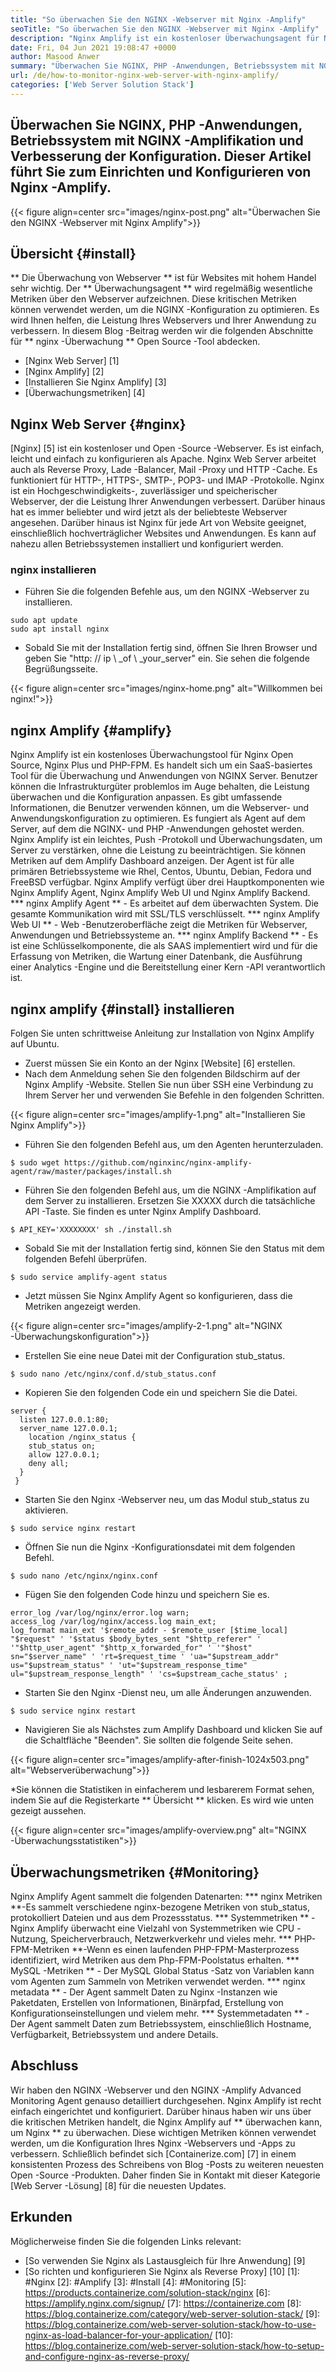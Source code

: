 ```yaml
---
title: "So überwachen Sie den NGINX -Webserver mit Nginx -Amplify" 
seoTitle: "So überwachen Sie den NGINX -Webserver mit Nginx -Amplify" 
description: "Nginx Amplify ist ein kostenloser Überwachungsagent für NGINX -Webserver und PHP -Anwendungen. In diesem Artikel geht es darum, den NGINX -Webserver mit Nginx -Amplify zu überwachen" 
date: Fri, 04 Jun 2021 19:08:47 +0000
author: Masood Anwer
summary: "Überwachen Sie NGINX, PHP -Anwendungen, Betriebssystem mit NGINX -Amplifikation und Verbesserung der Konfiguration. Dieser Artikel führt Sie zum Einrichten und Konfigurieren von Nginx -Amplify." 
url: /de/how-to-monitor-nginx-web-server-with-nginx-amplify/
categories: ['Web Server Solution Stack']
---
```


## Überwachen Sie NGINX, PHP -Anwendungen, Betriebssystem mit NGINX -Amplifikation und Verbesserung der Konfiguration. Dieser Artikel führt Sie zum Einrichten und Konfigurieren von Nginx -Amplify.

{{< figure align=center src="images/nginx-post.png" alt="Überwachen Sie den NGINX -Webserver mit Nginx Amplify">}}


## Übersicht {#install}
** Die Überwachung von Webserver ** ist für Websites mit hohem Handel sehr wichtig. Der ** Überwachungsagent ** wird regelmäßig wesentliche Metriken über den Webserver aufzeichnen. Diese kritischen Metriken können verwendet werden, um die NGINX -Konfiguration zu optimieren. Es wird Ihnen helfen, die Leistung Ihres Webservers und Ihrer Anwendung zu verbessern.
In diesem Blog -Beitrag werden wir die folgenden Abschnitte für ** nginx -Überwachung ** Open Source -Tool abdecken.
  * [Nginx Web Server] [1]
  * [Nginx Amplify] [2]
  * [Installieren Sie Nginx Amplify] [3]
  * [Überwachungsmetriken] [4]

## Nginx Web Server {#nginx}
[Nginx] [5] ist ein kostenloser und Open -Source -Webserver. Es ist einfach, leicht und einfach zu konfigurieren als Apache. Nginx Web Server arbeitet auch als Reverse Proxy, Lade -Balancer, Mail -Proxy und HTTP -Cache. Es funktioniert für HTTP-, HTTPS-, SMTP-, POP3- und IMAP -Protokolle. Nginx ist ein Hochgeschwindigkeits-, zuverlässiger und speicherischer Webserver, der die Leistung Ihrer Anwendungen verbessert. Darüber hinaus hat es immer beliebter und wird jetzt als der beliebteste Webserver angesehen. Darüber hinaus ist Nginx für jede Art von Website geeignet, einschließlich hochverträglicher Websites und Anwendungen. Es kann auf nahezu allen Betriebssystemen installiert und konfiguriert werden.

### nginx installieren
  * Führen Sie die folgenden Befehle aus, um den NGINX -Webserver zu installieren.
```
sudo apt update
sudo apt install nginx
```
  * Sobald Sie mit der Installation fertig sind, öffnen Sie Ihren Browser und geben Sie "http: // ip \ _of \ _your_server" ein. Sie sehen die folgende Begrüßungsseite.

{{< figure align=center src="images/nginx-home.png" alt="Willkommen bei nginx!">}}


## nginx Amplify {#amplify}
Nginx Amplify ist ein kostenloses Überwachungstool für Nginx Open Source, Nginx Plus und PHP-FPM. Es handelt sich um ein SaaS-basiertes Tool für die Überwachung und Anwendungen von NGINX Server. Benutzer können die Infrastrukturgüter problemlos im Auge behalten, die Leistung überwachen und die Konfiguration anpassen. Es gibt umfassende Informationen, die Benutzer verwenden können, um die Webserver- und Anwendungskonfiguration zu optimieren. Es fungiert als Agent auf dem Server, auf dem die NGINX- und PHP -Anwendungen gehostet werden. Nginx Amplify ist ein leichtes, Push -Protokoll und Überwachungsdaten, um Server zu verstärken, ohne die Leistung zu beeinträchtigen. Sie können Metriken auf dem Amplify Dashboard anzeigen. Der Agent ist für alle primären Betriebssysteme wie Rhel, Centos, Ubuntu, Debian, Fedora und FreeBSD verfügbar. Nginx Amplify verfügt über drei Hauptkomponenten wie Nginx Amplify Agent, Nginx Amplify Web UI und Nginx Amplify Backend.
  *** nginx Amplify Agent ** - Es arbeitet auf dem überwachten System. Die gesamte Kommunikation wird mit SSL/TLS verschlüsselt.
  *** nginx Amplify Web UI ** - Web -Benutzeroberfläche zeigt die Metriken für Webserver, Anwendungen und Betriebssysteme an.
  *** nginx Amplify Backend ** - Es ist eine Schlüsselkomponente, die als SAAS implementiert wird und für die Erfassung von Metriken, die Wartung einer Datenbank, die Ausführung einer Analytics -Engine und die Bereitstellung einer Kern -API verantwortlich ist.

## nginx amplify {#install} installieren
Folgen Sie unten schrittweise Anleitung zur Installation von Nginx Amplify auf Ubuntu.
  * Zuerst müssen Sie ein Konto an der Nginx [Website] [6] erstellen.
  * Nach dem Anmeldung sehen Sie den folgenden Bildschirm auf der Nginx Amplify -Website. Stellen Sie nun über SSH eine Verbindung zu Ihrem Server her und verwenden Sie Befehle in den folgenden Schritten.

{{< figure align=center src="images/amplify-1.png" alt="Installieren Sie Nginx Amplify">}}

  * Führen Sie den folgenden Befehl aus, um den Agenten herunterzuladen.
```
$ sudo wget https://github.com/nginxinc/nginx-amplify-agent/raw/master/packages/install.sh
```
  * Führen Sie den folgenden Befehl aus, um die NGINX -Amplifikation auf dem Server zu installieren. Ersetzen Sie XXXXX durch die tatsächliche API -Taste. Sie finden es unter Nginx Amplify Dashboard.
```
$ API_KEY='XXXXXXXX' sh ./install.sh
```
  * Sobald Sie mit der Installation fertig sind, können Sie den Status mit dem folgenden Befehl überprüfen.
```
$ sudo service amplify-agent status
```
  * Jetzt müssen Sie Nginx Amplify Agent so konfigurieren, dass die Metriken angezeigt werden.

{{< figure align=center src="images/amplify-2-1.png" alt="NGINX -Überwachungskonfiguration">}}

  * Erstellen Sie eine neue Datei mit der Configuration stub_status.
```
$ sudo nano /etc/nginx/conf.d/stub_status.conf
```
  * Kopieren Sie den folgenden Code ein und speichern Sie die Datei.
```
server {
  listen 127.0.0.1:80;
  server_name 127.0.0.1;
    location /nginx_status {
    stub_status on;
    allow 127.0.0.1;
    deny all;
  }
 }
```
  * Starten Sie den Nginx -Webserver neu, um das Modul stub_status zu aktivieren.
```
$ sudo service nginx restart
```
  * Öffnen Sie nun die Nginx -Konfigurationsdatei mit dem folgenden Befehl.
```
$ sudo nano /etc/nginx/nginx.conf
```
  * Fügen Sie den folgenden Code hinzu und speichern Sie es.
```
error_log /var/log/nginx/error.log warn;
access_log /var/log/nginx/access.log main_ext;
log_format main_ext '$remote_addr - $remote_user [$time_local] "$request" ' '$status $body_bytes_sent "$http_referer" ' '"$http_user_agent" "$http_x_forwarded_for" ' '"$host" sn="$server_name" ' 'rt=$request_time ' 'ua="$upstream_addr" us="$upstream_status" ' 'ut="$upstream_response_time" ul="$upstream_response_length" ' 'cs=$upstream_cache_status' ;
```
  * Starten Sie den Nginx -Dienst neu, um alle Änderungen anzuwenden.
```
$ sudo service nginx restart
```
  * Navigieren Sie als Nächstes zum Amplify Dashboard und klicken Sie auf die Schaltfläche "Beenden". Sie sollten die folgende Seite sehen.

{{< figure align=center src="images/amplify-after-finish-1024x503.png" alt="Webserverüberwachung">}}

  *Sie können die Statistiken in einfacherem und lesbarerem Format sehen, indem Sie auf die Registerkarte ** Übersicht ** klicken. Es wird wie unten gezeigt aussehen.

{{< figure align=center src="images/amplify-overview.png" alt="NGINX -Überwachungsstatistiken">}}


## Überwachungsmetriken {#Monitoring}
Nginx Amplify Agent sammelt die folgenden Datenarten:
  *** nginx Metriken **-Es sammelt verschiedene nginx-bezogene Metriken von stub_status, protokolliert Dateien und aus dem Prozessstatus.
  *** Systemmetriken ** - Nginx Amplify überwacht eine Vielzahl von Systemmetriken wie CPU -Nutzung, Speicherverbrauch, Netzwerkverkehr und vieles mehr.
  *** PHP-FPM-Metriken **-Wenn es einen laufenden PHP-FPM-Masterprozess identifiziert, wird Metriken aus dem Php-FPM-Poolstatus erhalten.
  *** MySQL -Metriken ** - Der MySQL Global Status -Satz von Variablen kann vom Agenten zum Sammeln von Metriken verwendet werden.
  *** nginx metadata ** - Der Agent sammelt Daten zu Nginx -Instanzen wie Paketdaten, Erstellen von Informationen, Binärpfad, Erstellung von Konfigurationseinstellungen und vielem mehr.
  *** Systemmetadaten ** - Der Agent sammelt Daten zum Betriebssystem, einschließlich Hostname, Verfügbarkeit, Betriebssystem und andere Details.

## Abschluss
Wir haben den NGINX -Webserver und den NGINX -Amplify Advanced Monitoring Agent genauso detailliert durchgesehen. Nginx Amplify ist recht einfach eingerichtet und konfiguriert. Darüber hinaus haben wir uns über die kritischen Metriken handelt, die Nginx Amplify auf ** überwachen kann, um Nginx ** zu überwachen. Diese wichtigen Metriken können verwendet werden, um die Konfiguration Ihres Nginx -Webservers und -Apps zu verbessern.
Schließlich befindet sich [Containerize.com] [7] in einem konsistenten Prozess des Schreibens von Blog -Posts zu weiteren neuesten Open -Source -Produkten. Daher finden Sie in Kontakt mit dieser Kategorie [Web Server -Lösung] [8] für die neuesten Updates.

## Erkunden
Möglicherweise finden Sie die folgenden Links relevant:
  * [So verwenden Sie Nginx als Lastausgleich für Ihre Anwendung] [9]
  * [So richten und konfigurieren Sie Nginx als Reverse Proxy] [10]
[1]: #Nginx
[2]: #Amplify
[3]: #Install
[4]: #Monitoring
[5]: https://products.containerize.com/solution-stack/nginx
[6]: https://amplify.nginx.com/signup/
[7]: https://containerize.com
[8]: https://blog.containerize.com/category/web-server-solution-stack/
[9]: https://blog.containerize.com/web-server-solution-stack/how-to-use-nginx-as-load-balancer-for-your-application/
[10]: https://blog.containerize.com/web-server-solution-stack/how-to-setup-and-configure-nginx-as-reverse-proxy/
